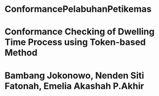 # ConformancePelabuhanPetikemas
# Conformance Checking of Dwelling Time Process using Token-based Method
# Bambang Jokonowo, Nenden Siti Fatonah, Emelia Akashah P.Akhir
